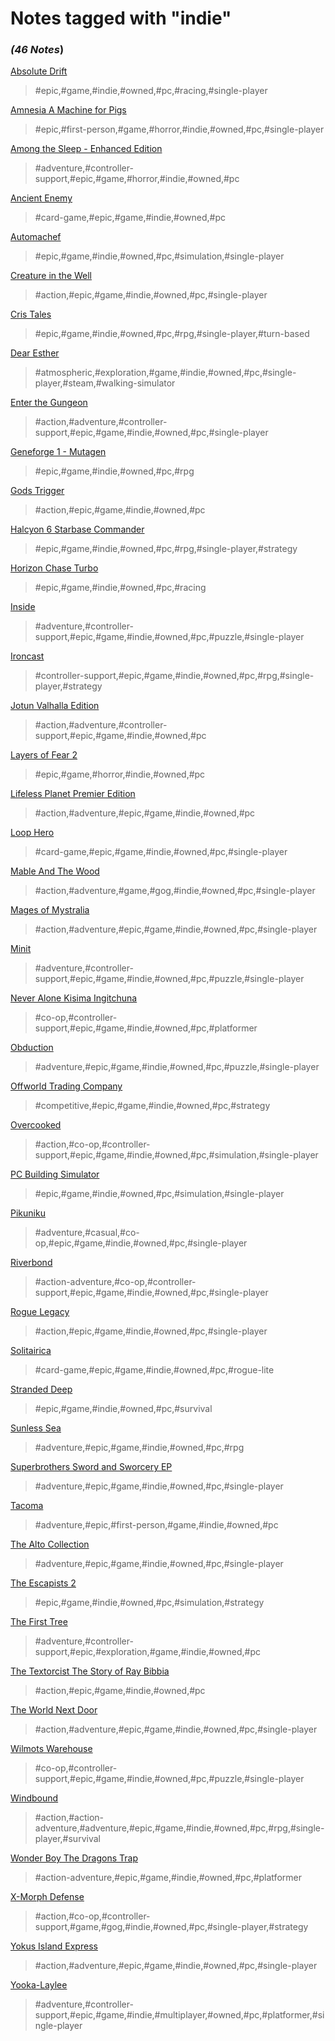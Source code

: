 # Notes tagged with "indie"

### _(46 Notes_)

[Absolute Drift](./../Absolute%20Drift.html)
> #epic,#game,#indie,#owned,#pc,#racing,#single-player

[Amnesia A Machine for Pigs](./../Amnesia%20A%20Machine%20for%20Pigs.html)
> #epic,#first-person,#game,#horror,#indie,#owned,#pc,#single-player

[Among the Sleep - Enhanced Edition](./../Among%20the%20Sleep%20-%20Enhanced%20Edition.html)
> #adventure,#controller-support,#epic,#game,#horror,#indie,#owned,#pc

[Ancient Enemy](./../Ancient%20Enemy.html)
> #card-game,#epic,#game,#indie,#owned,#pc

[Automachef](./../Automachef.html)
> #epic,#game,#indie,#owned,#pc,#simulation,#single-player

[Creature in the Well](./../Creature%20in%20the%20Well.html)
> #action,#epic,#game,#indie,#owned,#pc,#single-player

[Cris Tales](./../Cris%20Tales.html)
> #epic,#game,#indie,#owned,#pc,#rpg,#single-player,#turn-based

[Dear Esther](./../Dear%20Esther.html)
> #atmospheric,#exploration,#game,#indie,#owned,#pc,#single-player,#steam,#walking-simulator

[Enter the Gungeon](./../Enter%20the%20Gungeon.html)
> #action,#adventure,#controller-support,#epic,#game,#indie,#owned,#pc,#single-player

[Geneforge 1 - Mutagen](./../Geneforge%201%20-%20Mutagen.html)
> #epic,#game,#indie,#owned,#pc,#rpg

[Gods Trigger](./../Gods%20Trigger.html)
> #action,#epic,#game,#indie,#owned,#pc

[Halcyon 6 Starbase Commander](./../Halcyon%206%20Starbase%20Commander.html)
> #epic,#game,#indie,#owned,#pc,#rpg,#single-player,#strategy

[Horizon Chase Turbo](./../Horizon%20Chase%20Turbo.html)
> #epic,#game,#indie,#owned,#pc,#racing

[Inside](./../Inside.html)
> #adventure,#controller-support,#epic,#game,#indie,#owned,#pc,#puzzle,#single-player

[Ironcast](./../Ironcast.html)
> #controller-support,#epic,#game,#indie,#owned,#pc,#rpg,#single-player,#strategy

[Jotun Valhalla Edition](./../Jotun%20Valhalla%20Edition.html)
> #action,#adventure,#controller-support,#epic,#game,#indie,#owned,#pc

[Layers of Fear 2](./../Layers%20of%20Fear%202.html)
> #epic,#game,#horror,#indie,#owned,#pc

[Lifeless Planet Premier Edition](./../Lifeless%20Planet%20Premier%20Edition.html)
> #action,#adventure,#epic,#game,#indie,#owned,#pc

[Loop Hero](./../Loop%20Hero.html)
> #card-game,#epic,#game,#indie,#owned,#pc,#single-player

[Mable And The Wood](./../Mable%20And%20The%20Wood.html)
> #action,#adventure,#game,#gog,#indie,#owned,#pc,#single-player

[Mages of Mystralia](./../Mages%20of%20Mystralia.html)
> #action,#adventure,#epic,#game,#indie,#owned,#pc,#single-player

[Minit](./../Minit.html)
> #adventure,#controller-support,#epic,#game,#indie,#owned,#pc,#puzzle,#single-player

[Never Alone Kisima Ingitchuna](./../Never%20Alone%20Kisima%20Ingitchuna.html)
> #co-op,#controller-support,#epic,#game,#indie,#owned,#pc,#platformer

[Obduction](./../Obduction.html)
> #adventure,#epic,#game,#indie,#owned,#pc,#puzzle,#single-player

[Offworld Trading Company](./../Offworld%20Trading%20Company.html)
> #competitive,#epic,#game,#indie,#owned,#pc,#strategy

[Overcooked](./../Overcooked.html)
> #action,#co-op,#controller-support,#epic,#game,#indie,#owned,#pc,#simulation,#single-player

[PC Building Simulator](./../PC%20Building%20Simulator.html)
> #epic,#game,#indie,#owned,#pc,#simulation,#single-player

[Pikuniku](./../Pikuniku.html)
> #adventure,#casual,#co-op,#epic,#game,#indie,#owned,#pc,#single-player

[Riverbond](./../Riverbond.html)
> #action-adventure,#co-op,#controller-support,#epic,#game,#indie,#owned,#pc,#single-player

[Rogue Legacy](./../Rogue%20Legacy.html)
> #action,#epic,#game,#indie,#owned,#pc,#single-player

[Solitairica](./../Solitairica.html)
> #card-game,#epic,#game,#indie,#owned,#pc,#rogue-lite

[Stranded Deep](./../Stranded%20Deep.html)
> #epic,#game,#indie,#owned,#pc,#survival

[Sunless Sea](./../Sunless%20Sea.html)
> #adventure,#epic,#game,#indie,#owned,#pc,#rpg

[Superbrothers Sword and Sworcery EP](./../Superbrothers%20Sword%20and%20Sworcery%20EP.html)
> #adventure,#epic,#game,#indie,#owned,#pc,#single-player

[Tacoma](./../Tacoma.html)
> #adventure,#epic,#first-person,#game,#indie,#owned,#pc

[The Alto Collection](./../The%20Alto%20Collection.html)
> #adventure,#epic,#game,#indie,#owned,#pc,#single-player

[The Escapists 2](./../The%20Escapists%202.html)
> #epic,#game,#indie,#owned,#pc,#simulation,#strategy

[The First Tree](./../The%20First%20Tree.html)
> #adventure,#controller-support,#epic,#exploration,#game,#indie,#owned,#pc

[The Textorcist The Story of Ray Bibbia](./../The%20Textorcist%20The%20Story%20of%20Ray%20Bibbia.html)
> #action,#epic,#game,#indie,#owned,#pc

[The World Next Door](./../The%20World%20Next%20Door.html)
> #action,#adventure,#epic,#game,#indie,#owned,#pc,#single-player

[Wilmots Warehouse](./../Wilmots%20Warehouse.html)
> #co-op,#controller-support,#epic,#game,#indie,#owned,#pc,#puzzle,#single-player

[Windbound](./../Windbound.html)
> #action,#action-adventure,#adventure,#epic,#game,#indie,#owned,#pc,#rpg,#single-player,#survival

[Wonder Boy The Dragons Trap](./../Wonder%20Boy%20The%20Dragons%20Trap.html)
> #action-adventure,#epic,#game,#indie,#owned,#pc,#platformer

[X-Morph Defense](./../X-Morph%20Defense.html)
> #action,#co-op,#controller-support,#game,#gog,#indie,#owned,#pc,#single-player,#strategy

[Yokus Island Express](./../Yokus%20Island%20Express.html)
> #action,#adventure,#epic,#game,#indie,#owned,#pc,#single-player

[Yooka-Laylee](./../Yooka-Laylee.html)
> #adventure,#controller-support,#epic,#game,#indie,#multiplayer,#owned,#pc,#platformer,#single-player


